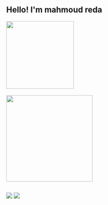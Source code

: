 ## Hello! I'm mahmoud reda
<div>
  <img height="180em" src="https://github-readme-stats.vercel.app/api?username=7rakatt&theme=merko"/>  
  <br></br>
  <img height="230em" src="https://github-readme-stats.vercel.app/api/top-langs/?username=7rakatt&theme=merko"/>
</div>

##

<div>
  <a href="https://www.linkedin.com/in/mahmoud-hrakat-0a224a31a/" target="_blank"><img src="https://img.shields.io/badge/-LinkedIn-%230077B5?style=for-the-badge&logo=linkedin&logoColor=white" target="_blank"></a> 
  <a href = "mailto:mahmoudhrakat92@gmail.com"><img src="https://img.shields.io/badge/-Gmail-%23333?style=for-the-badge&logo=gmail&logoColor=white" target="_blank"></a>
</div>
